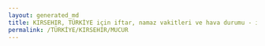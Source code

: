 ```yaml
---
layout: generated_md
title: KIRSEHIR, TÜRKİYE için iftar, namaz vakitleri ve hava durumu - ilçe/eyalet seç
permalink: /TÜRKİYE/KIRSEHIR/MUCUR
---
```


<script type="text/javascript">
  var country = TÜRKİYE;
  var city = KIRSEHIR;
  var state = MUCUR;
  var lat = 72;
  var lon = 21;
</script>
